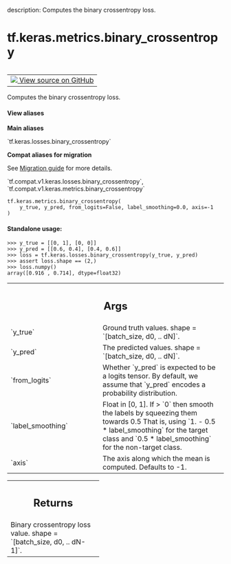 description: Computes the binary crossentropy loss.

<div itemscope itemtype="http://developers.google.com/ReferenceObject">
<meta itemprop="name" content="tf.keras.metrics.binary_crossentropy" />
<meta itemprop="path" content="Stable" />
</div>

# tf.keras.metrics.binary_crossentropy

<!-- Insert buttons and diff -->

<table class="tfo-notebook-buttons tfo-api nocontent" align="left">
<td>
  <a target="_blank" href="https://github.com/keras-team/keras/tree/v2.9.0/keras/losses.py#L1887-L1931">
    <img src="https://www.tensorflow.org/images/GitHub-Mark-32px.png" />
    View source on GitHub
  </a>
</td>
</table>



Computes the binary crossentropy loss.

<section class="expandable">
  <h4 class="showalways">View aliases</h4>
  <p>
<b>Main aliases</b>
<p>`tf.keras.losses.binary_crossentropy`</p>

<b>Compat aliases for migration</b>
<p>See
<a href="https://www.tensorflow.org/guide/migrate">Migration guide</a> for
more details.</p>
<p>`tf.compat.v1.keras.losses.binary_crossentropy`, `tf.compat.v1.keras.metrics.binary_crossentropy`</p>
</p>
</section>

<pre class="devsite-click-to-copy prettyprint lang-py tfo-signature-link">
<code>tf.keras.metrics.binary_crossentropy(
    y_true, y_pred, from_logits=False, label_smoothing=0.0, axis=-1
)
</code></pre>



<!-- Placeholder for "Used in" -->


#### Standalone usage:



```
>>> y_true = [[0, 1], [0, 0]]
>>> y_pred = [[0.6, 0.4], [0.4, 0.6]]
>>> loss = tf.keras.losses.binary_crossentropy(y_true, y_pred)
>>> assert loss.shape == (2,)
>>> loss.numpy()
array([0.916 , 0.714], dtype=float32)
```

<!-- Tabular view -->
 <table class="responsive fixed orange">
<colgroup><col width="214px"><col></colgroup>
<tr><th colspan="2"><h2 class="add-link">Args</h2></th></tr>

<tr>
<td>
`y_true`
</td>
<td>
Ground truth values. shape = `[batch_size, d0, .. dN]`.
</td>
</tr><tr>
<td>
`y_pred`
</td>
<td>
The predicted values. shape = `[batch_size, d0, .. dN]`.
</td>
</tr><tr>
<td>
`from_logits`
</td>
<td>
Whether `y_pred` is expected to be a logits tensor. By default,
we assume that `y_pred` encodes a probability distribution.
</td>
</tr><tr>
<td>
`label_smoothing`
</td>
<td>
Float in [0, 1]. If > `0` then smooth the labels by
squeezing them towards 0.5 That is, using `1. - 0.5 * label_smoothing`
for the target class and `0.5 * label_smoothing` for the non-target class.
</td>
</tr><tr>
<td>
`axis`
</td>
<td>
The axis along which the mean is computed. Defaults to -1.
</td>
</tr>
</table>



<!-- Tabular view -->
 <table class="responsive fixed orange">
<colgroup><col width="214px"><col></colgroup>
<tr><th colspan="2"><h2 class="add-link">Returns</h2></th></tr>
<tr class="alt">
<td colspan="2">
Binary crossentropy loss value. shape = `[batch_size, d0, .. dN-1]`.
</td>
</tr>

</table>

